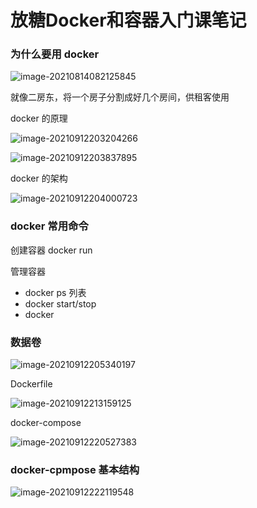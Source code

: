 # 放糖Docker和容器入门课笔记



### 为什么要用 docker



![image-20210814082125845](https://i.loli.net/2021/08/18/UwI9zfLo7pmKHJO.png)



就像二房东，将一个房子分割成好几个房间，供租客使用 



docker 的原理

![image-20210912203204266](https://i.loli.net/2021/09/12/POZnXMptGBL3NRr.png)





![image-20210912203837895](https://i.loli.net/2021/09/12/kWdc2Q8S7nTRxgP.png)

docker 的架构

![image-20210912204000723](https://i.loli.net/2021/09/12/XUcq39BMkEJlVDA.png)





### docker 常用命令

创建容器 docker run 

管理容器 

- docker ps 列表
- docker start/stop
- docker





### 数据卷

![image-20210912205340197](https://i.loli.net/2021/09/13/QiMyCPFlIEjaq7p.png)



Dockerfile

![image-20210912213159125](https://i.loli.net/2021/09/12/moLYdE5hUnSZOQa.png)



docker-compose

![image-20210912220527383](https://i.loli.net/2021/09/12/WtLUR6sVrHXFB3b.png)

### docker-cpmpose 基本结构

![image-20210912222119548](https://i.loli.net/2021/09/13/EpdCZlwPauW5tBU.png)

